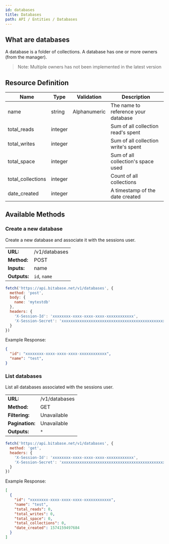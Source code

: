 ```yaml
---
id: databases
title: Databases
path: API / Entities / Databases
---
```


## What are databases
A database is a folder of collections. A database has one or more owners (from the manager).

> Note: Multiple owners has not been implemented in the latest version

## Resource Definition
| Name              | Type    | Validation   | Description                         |
|-------------------|---------|--------------|-------------------------------------|
| name              | string  | Alphanumeric | The name to reference your database |
| total_reads       | integer |              | Sum of all collection read's spent  |
| total_writes      | integer |              | Sum of all collection write's spent |
| total_space       | integer |              | Sum of all collection's space used  |
| total_collections | integer |              | Count of all collections            |
| date_created      | integer |              | A timestamp of the date created     |

## Available Methods
### Create a new database
Create a new database and associate it with the sessions user.

<table>
<tr><td><b>URL:</b></td> <td>/v1/databases</td></tr>
<tr><td><b>Method:</b></td> <td>POST</td></tr>
<tr><td><b>Inputs:</b></td> <td>name</td></tr>
<tr><td><b>Outputs:</b></td> <td><code>id</code>, <code>name</code></td></tr>
</table>

```javascript
fetch('https://api.bitabase.net/v1/databases', {
  method: 'post',
  body: {
    name: 'mytestdb'
  },
  headers: {
    'X-Session-Id': 'xxxxxxxx-xxxx-xxxx-xxxx-xxxxxxxxxxxx',
    'X-Session-Secret': 'xxxxxxxxxxxxxxxxxxxxxxxxxxxxxxxxxxxxxxxxxxxxxxxxxxxxxxxxxxxxxxxx'
  }
})
```

Example Response:
```json
{
  "id": "xxxxxxxx-xxxx-xxxx-xxxx-xxxxxxxxxxxx",
  "name": "test",
}
```


### List databases
List all databases associated with the sessions user.

<table>
<tr><td><b>URL:</b></td> <td>/v1/databases</td></tr>
<tr><td><b>Method:</b></td> <td>GET</td></tr>
<tr><td><b>Filtering:</b></td> <td>Unavailable</td></tr>
<tr><td><b>Pagination:</b></td> <td>Unavailable</td></tr>
<tr><td><b>Outputs:</b></td> <td><code>*</code></td></tr>
</table>

```javascript
fetch('https://api.bitabase.net/v1/databases', {
  method: 'get',
  headers: {
    'X-Session-Id': 'xxxxxxxx-xxxx-xxxx-xxxx-xxxxxxxxxxxx',
    'X-Session-Secret': 'xxxxxxxxxxxxxxxxxxxxxxxxxxxxxxxxxxxxxxxxxxxxxxxxxxxxxxxxxxxxxxxx'
  }
})
```

Example Response:
```json
[
  {
    "id": "xxxxxxxx-xxxx-xxxx-xxxx-xxxxxxxxxxxx",
    "name": "test",
    "total_reads": 0,
    "total_writes": 0,
    "total_space": 0,
    "total_collections": 0,
    "date_created": 1574159497684
  }
]
```
